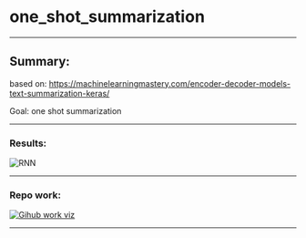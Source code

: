 # one_shot_summarization

-----

## Summary:

based on: https://machinelearningmastery.com/encoder-decoder-models-text-summarization-keras/


Goal: one shot summarization

-------------


### Results:

![RNN](https://raw.githubusercontent.com/mmehedin/summarization/master/temp/rnn.png)

------

### Repo work:

[![Gihub work viz](https://raw.githubusercontent.com/mmehedin/summarization/master/temp/movie.png)](https://raw.githubusercontent.com/mmehedin/summarization/master/temp/output.mp4)

-----
